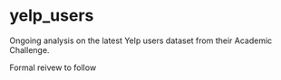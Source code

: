 # yelp_users

Ongoing analysis on the latest Yelp users dataset from their Academic Challenge.

Formal reivew to follow
